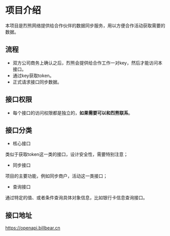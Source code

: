 # 项目介绍 #
本项目是烈熊网络提供给合作伙伴的数据同步服务，用以方便合作活动获取需要的数据。

## 流程 ##
- 双方公司商务上确认之后，烈熊会提供给合作工作一对key，然后才能访问本接口。
- 通过key获取token。
- 正式请求接口同步数据。

## 接口权限
- 每个接口的访问权限都是独立的，**如果需要可以和烈熊联系**。

## 接口分类
- 核心接口

类似于获取token这一类的接口，设计安全性，需要特别注意；

- 同步接口

项目的主要功能，例如同步商户，活动这一类接口；

- 查询接口

通过特定的值、或者条件查询具体对象信息，比如银行卡信息查询接口。


## 接口地址
https://openapi.billbear.cn